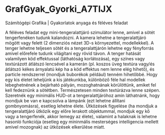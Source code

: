 # GrafGyak_Gyorki_A7TIJX
 Számítógépi Grafika | Gyakorlatok anyaga és féléves feladat
 
 A féléves feladat egy mini-tengeralattjáró szimulátor lenne, amivel a sötét tengerfenéken tudunk kalandozni.
 A kamera lehetne a tengeralattjáró mögött vagy felett (2 dimenziós nézet 3D-s környezettel, modellekkel).
 A tenger lehetne teljesen sötét és a tengeralattjárón lehetne egy fényforrás amivel előrefele tudunk világítani egy rövid távon.
 A tenger hatását valamilyen köd effektussal (láthatóság korlátozása), egy színes vagy textúrázott átlátszó lencsével a kamerán (pl. koszos üveg textúra vagy/és átlátszó kékes árnyalatú kép ha a köd effektus nem lenne elég hihető), és particle rendszerrel (mondjuk buborékok például) tenném hihetőbbé.
 Hogy egy kis életet leheljünk a kis játékunkba, különböző féle hal modellek lebeghetnének a bejárható pályán, mozoghatnának körülöttünk, amiket fel kell fedeznünk a sötétben.
 Természetesen minden textúrázva lenne szépen.
 Szeretnék egy minimális HUD-ot a tengeralattjáróhoz amin láthatnánk, hogy mondjuk be van e kapcsolva a lámpánk (ezt lehetne állítani gombnyomásra), esetleg lehetne élete.
 Ütközések figyelése (ha mondjuk a tengeralattjáró ütközik egy előre lerakott objektummal, mondjuk egy kő vagy a tengerfenék, akkor lemegy az élete), valamint a halaknak is lehetne hasonló funkciója (esetleg egy mininmális mesterséges intelligencia mellett amivel mozognak) az ütközések elkerülése miatt.
